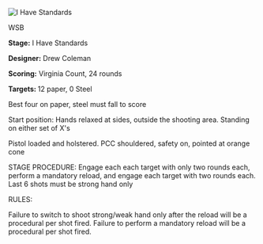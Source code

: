 ![I Have Standards](https://github.com/bagellord/USPSA-Stages/blob/master/21-25%20rounds/I%20Have%20Standards%20-%2024%20Rounds%20-%20Virginia%20Count/I%20Have%20Standards.png)

WSB

<b>Stage:</b> I Have Standards

<b>Designer:</b> Drew Coleman

<b>Scoring:</b> Virginia Count, 24 rounds

<b>Targets: </b>12 paper, 0 Steel

Best four on paper, steel must fall to score

Start position: Hands relaxed at sides, outside the shooting area. Standing on either set of X's

Pistol loaded and holstered. PCC shouldered, safety on, pointed at orange cone

STAGE PROCEDURE: Engage each each target with only two rounds each, perform a mandatory reload, and engage each target with two rounds each. Last 6 shots must be strong hand only

RULES:

Failure to switch to shoot strong/weak hand only after the reload will be a procedural per shot fired. Failure to perform a mandatory reload will be a procedural per shot fired.
